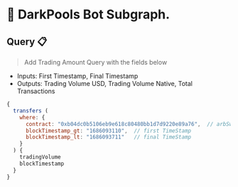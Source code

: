 # 🚩 DarkPools Bot Subgraph.

## **Query** 📋

> Add Trading Amount Query with the fields below

- Inputs: First Timestamp, Final Timestamp
- Outputs: Trading Volume USD, Trading Volume Native, Total Transactions

```js
{
  transfers (
    where: {
      contract: "0xb04dc0b5106eb9e618c80480bb1d7d9220e89a76",  // arbSwap contract
      blockTimestamp_gt: "1686093110",  // first TimeStamp
      blockTimestamp_lt: "1686093711"   // final TimeStamp
    }
  ) {
    tradingVolume
    blockTimestamp
  }
}
```
